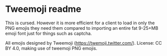 # Tweemoji readme

This is cursed. However it is more efficient for a client to load in only the PNG emojis they need
them compared to importing an entire fat 9-25+MB emoji font just for things such as captcha.

All emojis designed by Tweemoji (https://twemoji.twitter.com/). License: CC BY 4.0, making
use of tweemoji PNG emojis.